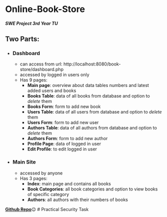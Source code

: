 # Online-Book-Store
##### SWE Project 3rd Year TU

## Two Parts:
- ### Dashboard
  - can access from url: http://localhost:8080/book-store/dashboard.php
  - accessed by logged in users only
  - Has 9 pages:
    - **Main page**: overview about data tables numbers and latest added users and books
    - **Books Table**: data of all books from database and option to *delete* them
    - **Books Form**: form to add new book
    - **Users Table**: data of all users from database and option to *delete* them
    - **Users Form**: form to add new user
    - **Authors Table**: data of all authors from database and option to *delete* them
    - **Authors Form**: form to add new author
    - **Profile Page**: data of logged in user
    - **Edit Profile**: to edit logged in user 

- ### Main Site
  - accessed by anyone
  - Has 3 pages:
    - **Index**: main page and contains all books
    - **Book Categories**: all book categories and option to view books of specific category
    - **Authors**: all authors with their numbers of books


[**Github Repo**](https://github.com/AhmedNabil-hub/Online-Book-Store):wink:
#   P r a c t i c a l   S e c u r i t y   T a s k  
 